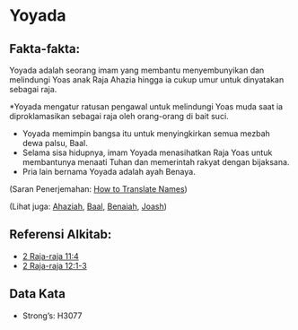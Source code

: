# Yoyada

## Fakta-fakta:

Yoyada adalah seorang imam yang membantu menyembunyikan dan melindungi Yoas anak Raja Ahazia hingga ia cukup umur untuk dinyatakan sebagai raja.

*Yoyada mengatur ratusan pengawal untuk melindungi Yoas muda saat ia diproklamasikan sebagai raja oleh orang-orang di bait suci.
* Yoyada memimpin bangsa itu untuk menyingkirkan semua mezbah dewa palsu, Baal.
* Selama sisa hidupnya, imam Yoyada menasihatkan Raja Yoas untuk membantunya menaati Tuhan dan memerintah rakyat dengan bijaksana.
* Pria lain bernama Yoyada adalah ayah Benaya.

(Saran Penerjemahan: [How to Translate Names](rc://en/ta/man/translate/translate-names))

(Lihat juga: [Ahaziah](../names/ahaziah.md), [Baal](../names/baal.md), [Benaiah](../names/benaiah.md), [Joash](../names/joash.md))

## Referensi Alkitab:

* [2 Raja-raja 11:4](rc://en/tn/help/2ki/11/04)
* [2 Raja-raja 12:1-3](rc://en/tn/help/2ki/12/01)

## Data Kata

* Strong’s: H3077

